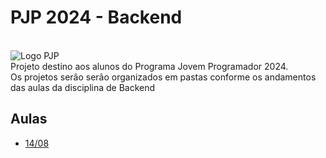 # PJP 2024 - Backend
\
![Logo PJP](https://www.jovemprogramador.com.br/images/jovemprogramador_logo.png)
\
Projeto destino aos alunos do Programa Jovem Programador 2024. \
Os projetos serão serão organizados em pastas conforme os andamentos das aulas da disciplina de Backend
## Aulas

 - [14/08](https://github.com/fabriciojuniors/pjp-2024-backend/tree/main/14-08)

